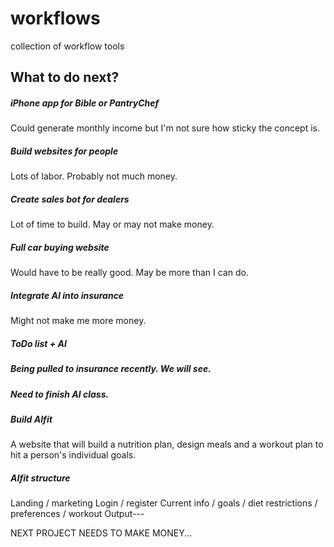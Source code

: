 # workflows
collection of workflow tools


## What to do next?
##### iPhone app for Bible or PantryChef
Could generate monthly income but I'm not sure how sticky the concept is.
##### Build websites for people
Lots of labor.  Probably not much money.
##### Create sales bot for dealers
Lot of time to build.  May or may not make money.
##### Full car buying website 
Would have to be really good.  May be more than I can do.
##### Integrate AI into insurance
Might not make me more money.
##### ToDo list + AI

##### Being pulled to insurance recently.  We will see.

#####  Need to finish AI class.

##### Build AIfit 
A website that will build a nutrition plan, design meals and a workout plan to hit a person's individual goals.

##### AIfit structure
Landing / marketing
Login / register
Current info / goals / diet restrictions / preferences / workout
Output---

NEXT PROJECT NEEDS TO MAKE MONEY...
